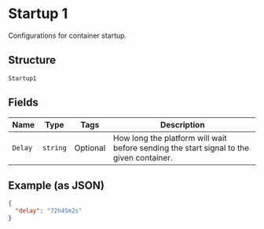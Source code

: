 
# Startup 1

Configurations for container startup.

## Structure

`Startup1`

## Fields

| Name | Type | Tags | Description |
|  --- | --- | --- | --- |
| `Delay` | `string` | Optional | How long the platform will wait before sending the start signal to the given container. |

## Example (as JSON)

```json
{
  "delay": "72h45m2s"
}
```

